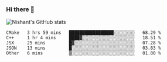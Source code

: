 ### Hi there 👋

<!--
**phoenixx1/phoenixx1** is a ✨ _special_ ✨ repository because its `README.md` (this file) appears on your GitHub profile.

Here are some ideas to get you started:

- 🔭 I’m currently working on ...
- 🌱 I’m currently learning ...
- 👯 I’m looking to collaborate on ...
- 🤔 I’m looking for help with ...
- 💬 Ask me about ...
- 📫 How to reach me: ...
- 😄 Pronouns: ...
- ⚡ Fun fact: ...
-->

![Nishant's GitHub stats](https://github-readme-stats.vercel.app/api?username=phoenixx1&count_private=true)   
<!--START_SECTION:waka-->
```text
CMake   3 hrs 59 mins   █████████████████░░░░░░░░   68.29 % 
C++     1 hr 4 mins     ████▓░░░░░░░░░░░░░░░░░░░░   18.51 % 
JSX     25 mins         █▓░░░░░░░░░░░░░░░░░░░░░░░   07.28 % 
JSON    13 mins         █░░░░░░░░░░░░░░░░░░░░░░░░   03.83 % 
Other   6 mins          ▒░░░░░░░░░░░░░░░░░░░░░░░░   01.80 % 
```
<!--END_SECTION:waka-->

